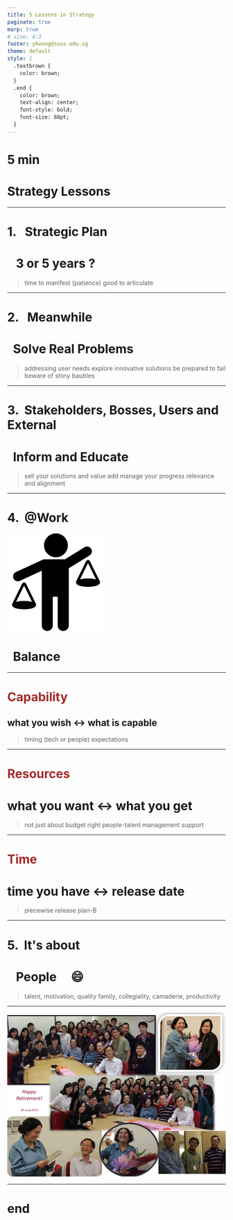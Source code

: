 ```yaml
---
title: 5 Lessons in Strategy
paginate: true
marp: true
# size: 4:3
footer: ykwong@suss.edu.sg
theme: default
style: |
  .textbrown {
    color: brown;
  }
  .end {
    color: brown;
    text-align: center;
    font-style: bold;
    font-size: 60pt;
  }
---
```


<!-- _class: invert -->

# 5 min

# Strategy Lessons <!--- fit --->

<!-- Speaker notes:

* Time to manifest

* Solve Real Problems

* Communications

* Balance

* People
-->

---

# <span class=textbrown>1.</span> &nbsp; Strategic Plan

# &nbsp;&nbsp; 3 or 5 years ? &nbsp; &nbsp;<!--- fit --->

> time to manifest (patience)
> good to articulate

<!-- Speaker notes:

* It takes time for you to implement and then reflect on the successes or shortcomings.

* It helps to present your case to stakeholders, other departments and visitors. Over time, you get better at articulating what your strategic and operational needs are.

* e.g. Content strategy, Mobile First, Online strategy
-->

---

# <span class=textbrown>2.</span> &nbsp; Meanwhile

# &nbsp; Solve Real Problems &nbsp; <!--- fit --->

> addressing user needs
> explore innovative solutions
> be prepared to fail
> beware of shiny baubles

<!-- Speaker notes:

* Easier to justify your time investment when you're solving specific problems. Also, you see results - which is encouraging. You know you're on the right track.

* It would be good to have some flexibility to solve the problems you like.

* e.g. LMS, XML-DITA
-->

---

# <span class=textbrown>3.</span> &nbsp;Stakeholders, Bosses, Users and External

# &nbsp; Inform and Educate &nbsp; <!--- fit --->

> sell your solutions and value add
> manage your progress
> relevance and alignment

<!-- Speaker notes:

* Believe in yourself. Keep honest. Inform your bosses (most of them are there to help you!).

* If need be, educate your bosses. Keep the big picture but allow yourself to show up in the attention to details.

* e.g. Cloud computing, Implementation, External presentations
-->

---

# <span class=textbrown>4.</span> &nbsp;@Work

![bg right:38% 70%](assets/balance7.png)

# &nbsp; Balance &nbsp; <!--- fit --->

<!-- Speaker notes:

* not work-life balance

-->

---

<!-- _backgroundColor: lightblue -->

# <span style="color:brown;">Capability</span>

## what you wish &harr; what is capable<!--- fit --->

> timing (tech or people)
> expectations

<!-- Speaker notes:

* new tech - old skills

* e.g. programming, networking and security frameworks
-->

---

<!-- _backgroundColor: lightblue -->

# <span style="color:brown;">Resources</span>

# what you want &harr; what you get<!--- fit --->

> not just about budget
> right people-talent
> management support

<!-- Speaker notes:

* think hard about training

* contracts, motivation, tech leadership
-->

---

<!-- _backgroundColor: lightblue -->

# <span style="color:brown;">Time</span>

# time you have &harr; release date<!--- fit --->

> piecewise release
> plan-B

<!-- Speaker notes:

* rapid prototyping

* iterative

* e.g. UniLEARN, SUSSReader -> WebReader
-->

---

# <span class=textbrown>5.</span> &nbsp;It's about

# &nbsp;&nbsp; People &nbsp;&nbsp;&nbsp; :smile:<!-- fit -->

> talent, motivation, quality
> family, collegiality, camaderie, productivity

<!-- Speaker notes:

* Talent, Hire, reHire, Contracts, Medical Problems, PWD, Age

* Motivation, family, camaderie, collegiality, quality
-->

---

![bg height:20cm](assets/NeelamRetires.jpg)

---

# <p class=end>end</p>
